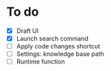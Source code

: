 # To do

- [x] Draft UI
- [x] Launch search command
- [ ] Apply code changes shortcut
- [ ] Settings: knowledge base path
- [ ] Runtime function